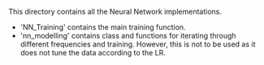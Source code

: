 This directory contains all the Neural Network implementations.
- 'NN_Training' contains the main training function.
- 'nn_modelling' contains class and functions for iterating through different frequencies and training. However, this is not to be used as it does not tune the data according to the LR.